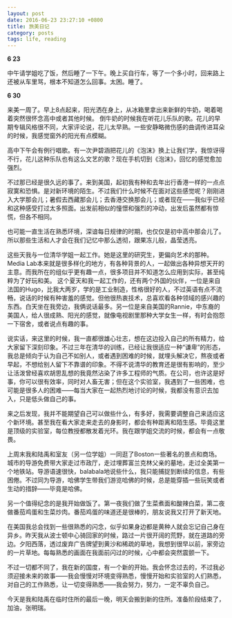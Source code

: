 ```yaml
---
layout: post
date: 2016-06-23 23:27:10 +0800
title: 旅美日记
category: posts
tags: life, reading
---
```


<strong>6 23</strong>

中午请学姐吃了饭，然后睡了一下午。晚上买自行车，等了一个多小时，回来路上还被从车里骂，根本不知道怎么回事。太困。睡了。

<strong>6 30</strong>

来美一周了。早上8点起来，阳光洒在身上，从冰箱里拿出来新鲜的牛奶，喝着喝着突然很怀念高中或者其他时候。
倒牛奶的时候我在听花儿乐队的歌。花儿的早期专辑风格很不同，大家评论说，花儿太早熟。一些安静略微伤感的曲调传进耳朵的时候，我感觉窗外的阳光有点模糊。

高中下午会有例行唱歌。有一次尹碧涵把花儿的《泡沫》换上让我们学，我惊讶得不行，花儿这种乐队也有这么文艺的歌？现在手机切到《泡沫》，回忆的感觉愈加强烈。

不过那已经是很久远的事了。来到美国，起初我有种和去年出行香港一样的一点点寂寞和恐惧。是对新环境的陌生。不过我们什么时候不在面对这些感觉呢？刚刚进入大学那会儿；暑假去西藏那会儿；去香港交换那会儿；或者现在——我似乎已经和这种感受打过太多照面。出发前相似的憧憬和强烈的冲动，出发后虽然都有惊慌，但各不相同。

也可能一直生活在熟悉环境，深谙每日规律的时期，也仅仅是初中高中那会儿了。所以那些生活和人才会在我们记忆中那么透彻，跟果冻儿般，晶莹透亮。

这些天我与一位清华学姐一起工作。她是这里的研究生，更偏向艺术的那种。Media Lab本来就是很多样化的地方，有各种背景的人，一起做出各种异想天开的主意。而我所在的组似乎更有趣一点，很多项目并不知道怎么应用到实际，甚至纯粹为了好玩和美。
这个夏天和我一起工作的，还有两个外国的伙伴，一位是来自法国的Hugo，比我大两岁，学的是工业制造，性格很好的人，不过英语有点不流畅，说话的时候有种害羞的感觉。但他很热衷技术，总喜欢看各种领域的感兴趣的东西。白天坐在我旁边，我俩说话最多。另一位是来自美国的Rannie，中东裔的美国人，给人很成熟、阳光的感觉，就像电视剧里那种大学女生一样，有时会抱怨一下宿舍，或者说点有趣的事。

说实话，来这里的时候，我一直都很雄心壮志，想在这边投入自己的所有精力，给大家留下深刻印象。不过三年在清华的训练，已经让我很适应一种“谦卑”的形态，我总是倾向于认为自己不如别人，或者遇到困难的时候，就埋头解决它，熬夜或者早起，不想给别人留下不靠谱的印象。不得不说清华的教育还是很有影响的，至少让活泼曾经喜欢胡思乱想的我竟然沾染了许多工程师的气质。在公司，也许这是好事，你可以很有效率，同时对人畜无害；但在这个实验室，我遇到了一些困难，也可能是很多人的困难——每当大家在一起热烈地讨论的时候，我都没有意识去加入，只是低头做自己的事。

来之后发现，我并不能期望自己可以做些什么，有多好，我需要调整自己来适应这个新环境。甚至我在看大家走来走去的身影时，都会有种距离和陌生感。毕竟这里是顶级的实验室，每位教授都散发着光环。我在跟学姐交流的时候，都会有一点敬畏。

上周末我和陆禹和室友（另一位学姐）一同逛了Boston一些著名的景点和商场。城市的导游免费带大家走过市政厅，走过埋葬富兰克林父亲的墓地，走过全美第一个地铁站。导游语速很快，balabala地说些什么，我只能捕捉到断续的信息，有些困倦。不过同为导游，哈佛学生带我们游览哈佛的时候，总是能穿插一些玩笑或者生动的措辞——毕竟是哈佛。

另一个值得纪念的是我开始做饭了。第一夜我们做了生菜煮面和酸辣白菜，第二夜做番茄鸡蛋和生菜炒肉。番茄鸡蛋的味道还是很棒的，朋友说我又打开了新天地。

在美国我总会找到一些很熟悉的闪念，似乎如果身边都是黄种人就会忘记自己身在异乡。昨天我从波士顿中心骑回家的时候，路过一片很开阔的荒野，就在道路的旁边。夕阳西落，透过废弃广告牌望到黄沙和稀疏的草地，我想到很早以前，家旁边的一片草地。每每熟悉的画面在我面前闪过的时候，心中都会突然震颤一下。

不过一切都不同了，我在新的国度，有一个新的开始。我会怀念过去的，不过我必须迎接未来的故事——我会慢慢对环境变得熟悉，慢慢开始和实验室的人们熟悉，对自己的工作熟悉，让一切变得熟悉——我会努力，努力，一定不辜负自己。

今天是我和陆禹在临时住所的最后一晚，明天会搬到新的住所。准备阶段结束了，加油，张明瑞。